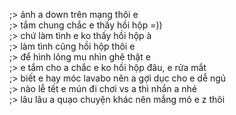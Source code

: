 ;> ảnh a down trên mạng thôi e<br>
;> tắm chung chắc e thấy hồi hộp =))<br>
;> chứ làm tình e ko thấy hồi hộp à<br>
;> làm tình cũng hồi hộp thôi e<br>
;> để hình lông mu nhìn ghê thật e<br>
;> e tắm cho a chắc e ko hồi hộp đâu, e rửa mắt<br>
;> biết e hay móc lavabo nên a gợi dục cho e dễ ngủ<br>
;> nào lễ tết e mún đi chơi vs a thì nhắn a nhé<br>
;> lâu lâu a quạo chuyện khác nên mắng mỏ e z thôi
